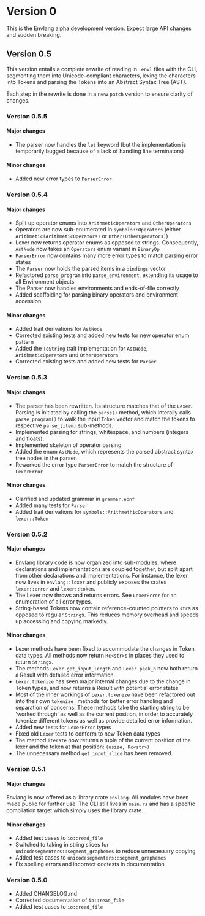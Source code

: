 # Version 0

This is the Envlang alpha development version. Expect large API changes and sudden breaking.

## Version 0.5

This version entails a complete rewrite of reading in `.envl` files with the CLI, segmenting them into Unicode-compliant characters, lexing the characters into Tokens and parsing the Tokens into an Abstract Syntax Tree (AST).

Each step in the rewrite is done in a new `patch` version to ensure clarity of changes.

### Version 0.5.5

#### Major changes

- The parser now handles the `let` keyword (but the implementation is temporarily bugged because of a lack of handling line terminators)

#### Minor changes

- Added new error types to `ParserError`

### Version 0.5.4

#### Major changes

- Split up operator enums into `ArithmeticOperators` and `OtherOperators`
- Operators are now sub-enumerated in `symbols::Operators` (either `Arithmetic(ArithmeticOperators)` or `Other(OtherOperators)`)
- Lexer now returns operator enums as opposed to strings. Consequently, `AstNode` now takes an `Operators` enum variant in `BinaryOp`
- `ParserError` now contains many more error types to match parsing error states
- The `Parser` now holds the parsed items in a `bindings` vector
- Refactored `parse_program` into `parse_environment`, extending its usage to all Environment objects
- The Parser now handles environments and ends-of-file correctly
- Added scaffolding for parsing binary operators and environment accession

#### Minor changes

- Added trait derivations for `AstNode`
- Corrected existing tests and added new tests for new operator enum pattern
- Added the `ToString` trait implementation for `AstNode`, `ArithmeticOperators` and `OtherOperators`
- Corrected existing tests and added new tests for `Parser`

### Version 0.5.3

#### Major changes

- The parser has been rewritten. Its structure matches that of the `Lexer`. Parsing is initiated by calling the `parse()` method, which interally calls `parse_program()` to walk the input `Token` vector and match the tokens to respective `parse_[item]` sub-methods.
- Implemented parsing for strings, whitespace, and numbers (integers and floats).
- Implemented skeleton of operator parsing
- Added the enum `AstNode`, which represents the parsed abstract syntax tree nodes in the parser.
- Reworked the error type `ParserError` to match the structure of `LexerError`

#### Minor changes

- Clarified and updated grammar in `grammar.ebnf`
- Added many tests for `Parser`
- Added trait derivations for `symbols::ArithmethicOperators` and `lexer::Token`

### Version 0.5.2

#### Major changes

- Envlang library code is now organized into sub-modules, where declarations and implementations are coupled together, but split apart from other declarations and implementations. For instance, the lexer now lives in `envlang::lexer` and publicly exposes the crates `lexer::error` and `lexer::token`.
- The Lexer now throws and returns errors. See `LexerError` for an enumeration of all error types.
- String-based Tokens now contain reference-counted pointers to `str`s as opposed to regular `String`s. This reduces memory overhead and speeds up accessing and copying markedly.

#### Minor changes

- Lexer methods have been fixed to accommodate the changes in Token data types. All methods now return `Rc<str>`s in places they used to return `String`s.
- The methods `Lexer.get_input_length` and `Lexer.peek_n` now both return a Result with detailed error information.
- `Lexer.tokenize` has seen major internal changes due to the change in Token types, and now returns a Result with potential error states
- Most of the inner workings of `Lexer.tokenize` have been refactored out into their own `tokenize_` methods for better error handling and separation of concerns. These methods take the starting string to be 'worked through' as well as the current position, in order to accurately tokenize different tokens as well as provide detailed error information.
- Added new tests for `LexerError` types
- Fixed old `Lexer` tests to conform to new Token data types
- The method `iterate` now returns a tuple of the current position of the lexer and the token at that position: `(usize, Rc<str>)`
- The unnecessary method `get_input_slice` has been removed.

### Version 0.5.1

#### Major changes

Envlang is now offered as a library crate `envlang`. All modules have been made public for further use. The CLI still lives in `main.rs` and has a specific compilation target which simply uses the library crate.

#### Minor changes

-  Added test cases to `io::read_file`
-  Switched to taking in string slices for `unicodesegmenters::segment_graphemes` to reduce unnecessary copying
-  Added test cases to `unicodesegmenters::segment_graphemes`
-  Fix spelling errors and incorrect doctests in documentation

### Version 0.5.0

-  Added CHANGELOG.md
-  Corrected documentation of `io::read_file`
-  Added test cases to `io::read_file`